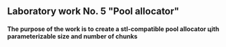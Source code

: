 ## Laboratory work No. 5 "Pool allocator"
#### The purpose of the work is to create a stl-compatible pool allocator цith parameterizable size and number of chunks